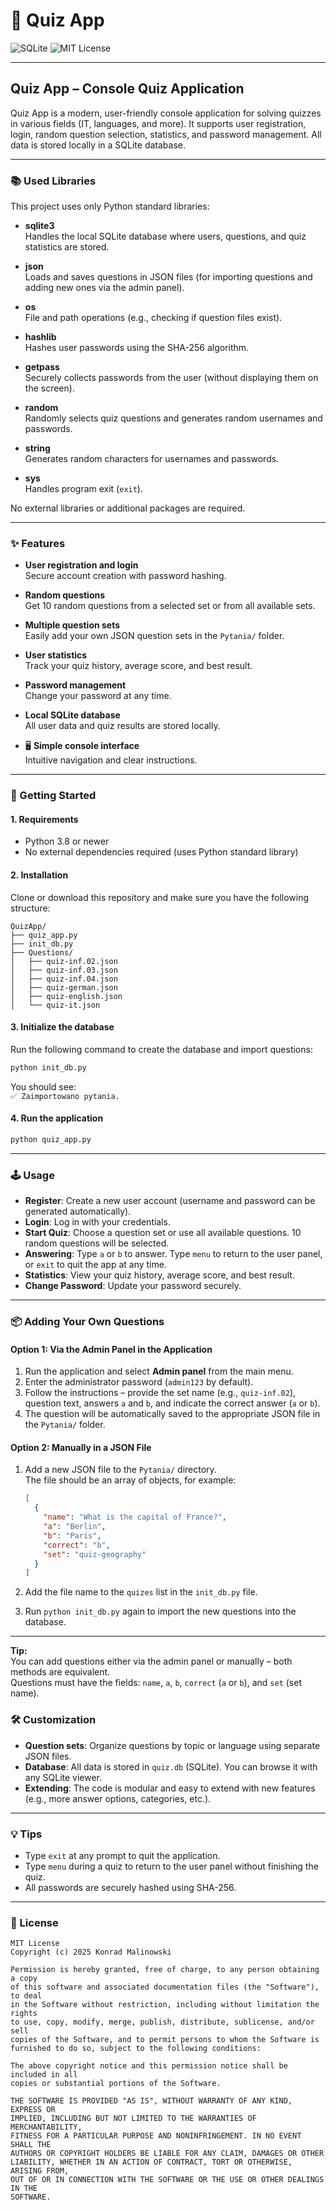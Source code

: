 # 📝 Quiz App

![SQLite](https://img.shields.io/badge/SQLite-quiz--db-lightgrey?logo=sqlite)
![MIT License](https://img.shields.io/badge/license-MIT-green)

---

## Quiz App – Console Quiz Application

Quiz App is a modern, user-friendly console application for solving quizzes in various fields (IT, languages, and more). It supports user registration, login, random question selection, statistics, and password management. All data is stored locally in a SQLite database.

---

### 📚 Used Libraries

This project uses only Python standard libraries:

- **sqlite3**  
  Handles the local SQLite database where users, questions, and quiz statistics are stored.

- **json**  
  Loads and saves questions in JSON files (for importing questions and adding new ones via the admin panel).

- **os**  
  File and path operations (e.g., checking if question files exist).

- **hashlib**  
  Hashes user passwords using the SHA-256 algorithm.

- **getpass**  
  Securely collects passwords from the user (without displaying them on the screen).

- **random**  
  Randomly selects quiz questions and generates random usernames and passwords.

- **string**  
  Generates random characters for usernames and passwords.

- **sys**  
  Handles program exit (`exit`).

No external libraries or additional packages are required.

---

### ✨ Features

-  **User registration and login**  
  Secure account creation with password hashing.

-  **Random questions**  
  Get 10 random questions from a selected set or from all available sets.

-  **Multiple question sets**  
  Easily add your own JSON question sets in the `Pytania/` folder.

-  **User statistics**  
  Track your quiz history, average score, and best result.

-  **Password management**  
  Change your password at any time.

-  **Local SQLite database**  
  All user data and quiz results are stored locally.

- 🖥 **Simple console interface**  
  Intuitive navigation and clear instructions.

---

### 🚀 Getting Started

#### 1. Requirements

- Python 3.8 or newer
- No external dependencies required (uses Python standard library)

#### 2. Installation

Clone or download this repository and make sure you have the following structure:

```
QuizApp/
├── quiz_app.py
├── init_db.py
├── Questions/
│   ├── quiz-inf.02.json
│   ├── quiz-inf.03.json
│   ├── quiz-inf.04.json
│   ├── quiz-german.json
│   ├── quiz-english.json
│   └── quiz-it.json
```

#### 3. Initialize the database

Run the following command to create the database and import questions:

```bash
python init_db.py
```

You should see:  
`✅ Zaimportowano pytania.`

#### 4. Run the application

```bash
python quiz_app.py
```

---

### 🕹️ Usage

- **Register**: Create a new user account (username and password can be generated automatically).
- **Login**: Log in with your credentials.
- **Start Quiz**: Choose a question set or use all available questions. 10 random questions will be selected.
- **Answering**: Type `a` or `b` to answer. Type `menu` to return to the user panel, or `exit` to quit the app at any time.
- **Statistics**: View your quiz history, average score, and best result.
- **Change Password**: Update your password securely.

---

### 📦 Adding Your Own Questions

#### Option 1: Via the Admin Panel in the Application

1. Run the application and select **Admin panel** from the main menu.
2. Enter the administrator password (`admin123` by default).
3. Follow the instructions – provide the set name (e.g., `quiz-inf.02`), question text, answers `a` and `b`, and indicate the correct answer (`a` or `b`).
4. The question will be automatically saved to the appropriate JSON file in the `Pytania/` folder.

#### Option 2: Manually in a JSON File

1. Add a new JSON file to the `Pytania/` directory.  
   The file should be an array of objects, for example:

   ```json
   [
     {
       "name": "What is the capital of France?",
       "a": "Berlin",
       "b": "Paris",
       "correct": "b",
       "set": "quiz-geography"
     }
   ]
   ```

2. Add the file name to the `quizes` list in the `init_db.py` file.
3. Run `python init_db.py` again to import the new questions into the database.

---

**Tip:**  
You can add questions either via the admin panel or manually – both methods are equivalent.  
Questions must have the fields: `name`, `a`, `b`, `correct` (`a` or `b`), and `set` (set name).

### 🛠️ Customization

- **Question sets**: Organize questions by topic or language using separate JSON files.
- **Database**: All data is stored in `quiz.db` (SQLite). You can browse it with any SQLite viewer.
- **Extending**: The code is modular and easy to extend with new features (e.g., more answer options, categories, etc.).

---

### 💡 Tips

- Type `exit` at any prompt to quit the application.
- Type `menu` during a quiz to return to the user panel without finishing the quiz.
- All passwords are securely hashed using SHA-256.

---

### 📄 License

```
MIT License
Copyright (c) 2025 Konrad Malinowski

Permission is hereby granted, free of charge, to any person obtaining a copy
of this software and associated documentation files (the "Software"), to deal
in the Software without restriction, including without limitation the rights
to use, copy, modify, merge, publish, distribute, sublicense, and/or sell
copies of the Software, and to permit persons to whom the Software is
furnished to do so, subject to the following conditions:

The above copyright notice and this permission notice shall be included in all
copies or substantial portions of the Software.

THE SOFTWARE IS PROVIDED "AS IS", WITHOUT WARRANTY OF ANY KIND, EXPRESS OR
IMPLIED, INCLUDING BUT NOT LIMITED TO THE WARRANTIES OF MERCHANTABILITY,
FITNESS FOR A PARTICULAR PURPOSE AND NONINFRINGEMENT. IN NO EVENT SHALL THE
AUTHORS OR COPYRIGHT HOLDERS BE LIABLE FOR ANY CLAIM, DAMAGES OR OTHER
LIABILITY, WHETHER IN AN ACTION OF CONTRACT, TORT OR OTHERWISE, ARISING FROM,
OUT OF OR IN CONNECTION WITH THE SOFTWARE OR THE USE OR OTHER DEALINGS IN THE
SOFTWARE.
```
